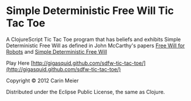 # Simple Deterministic Free Will Tic Tac Toe

A ClojureScript Tic Tac Toe program that
has beliefs and exhibits Simple Deterministic Free Will
as defined in John McCarthy's papers 
[Free Will for Robots](http://www-formal.stanford.edu/jmc/freewill/freewill.html)
and [Simple Deterministic Free Will](http://www-formal.stanford.edu/jmc/freewill2/freewill2.html)


Play Here [http://gigasquid.github.com/sdfw-tic-tac-toe/](http://gigasquid.github.com/sdfw-tic-tac-toe/)

Copyright © 2012 Carin Meier

Distributed under the Eclipse Public License, the same as Clojure.
